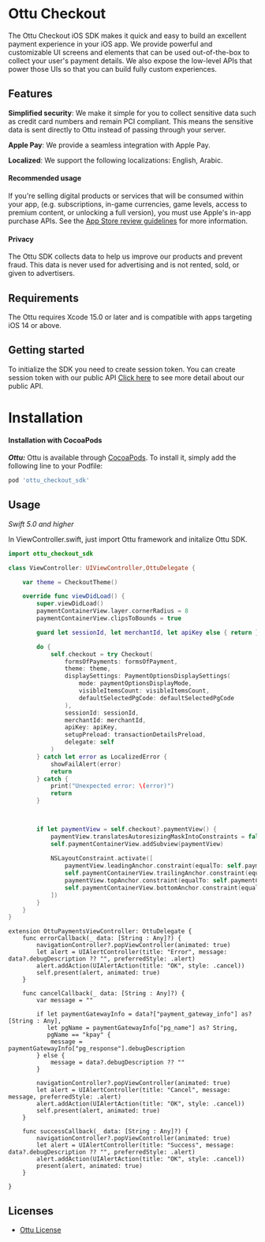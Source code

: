 # Ottu Checkout

The Ottu Checkout iOS SDK makes it quick and easy to build an excellent payment experience in your iOS app. We provide powerful and customizable UI screens and elements that can be used out-of-the-box to collect your user's payment details. We also expose the low-level APIs that power those UIs so that you can build fully custom experiences.

## Features

**Simplified security**: We make it simple for you to collect sensitive data such as credit card numbers and remain PCI compliant. This means the sensitive data is sent directly to Ottu instead of passing through your server.

**Apple Pay**: We provide a seamless integration with Apple Pay.

**Localized**: We support the following localizations: English, Arabic.

#### Recommended usage

If you're selling digital products or services that will be consumed within your app, (e.g. subscriptions, in-game currencies, game levels, access to premium content, or unlocking a full version), you must use Apple's in-app purchase APIs. See the [App Store review guidelines](https://developer.apple.com/app-store/review/guidelines/#payments) for more information.

#### Privacy

The Ottu SDK collects data to help us improve our products and prevent fraud. This data is never used for advertising and is not rented, sold, or given to advertisers.

## Requirements

The Ottu requires Xcode 15.0 or later and is compatible with apps targeting iOS 14 or above.

## Getting started

To initialize the SDK you need to create session token. 
You can create session token with our public API [Click here](https://docs-ottu.gitbook.io/o/developer/rest-api/authentication#public-key) to see more detail about our public API.
    
Installation
==========================

#### Installation with CocoaPods

***Ottu:*** Ottu is available through [CocoaPods](http://cocoapods.org). To install
it, simply add the following line to your Podfile:

```ruby
pod 'ottu_checkout_sdk'
```

## Usage

*Swift 5.0 and higher*

In ViewController.swift, just import Ottu framework and initalize Ottu SDK.

```swift
import ottu_checkout_sdk

class ViewController: UIViewController,OttuDelegate {

    var theme = CheckoutTheme()

    override func viewDidLoad() {
        super.viewDidLoad()
        paymentContainerView.layer.cornerRadius = 8
        paymentContainerView.clipsToBounds = true

        guard let sessionId, let merchantId, let apiKey else { return }

        do {
            self.checkout = try Checkout(
                formsOfPayments: formsOfPayment,
                theme: theme,
                displaySettings: PaymentOptionsDisplaySettings(
                    mode: paymentOptionsDisplayMode,
                    visibleItemsCount: visibleItemsCount,
                    defaultSelectedPgCode: defaultSelectedPgCode
                ),
                sessionId: sessionId,
                merchantId: merchantId,
                apiKey: apiKey,
                setupPreload: transactionDetailsPreload,
                delegate: self
            )
        } catch let error as LocalizedError {
            showFailAlert(error)
            return
        } catch {
            print("Unexpected error: \(error)")
            return
        }


        
        if let paymentView = self.checkout?.paymentView() {
            paymentView.translatesAutoresizingMaskIntoConstraints = false
            self.paymentContainerView.addSubview(paymentView)
            
            NSLayoutConstraint.activate([
                paymentView.leadingAnchor.constraint(equalTo: self.paymentContainerView.leadingAnchor),
                self.paymentContainerView.trailingAnchor.constraint(equalTo: paymentView.trailingAnchor),
                paymentView.topAnchor.constraint(equalTo: self.paymentContainerView.topAnchor),
                self.paymentContainerView.bottomAnchor.constraint(equalTo: paymentView.bottomAnchor)
            ])
        }
    }
}
```

```
extension OttuPaymentsViewController: OttuDelegate {
    func errorCallback(_ data: [String : Any]?) {
        navigationController?.popViewController(animated: true)
        let alert = UIAlertController(title: "Error", message: data?.debugDescription ?? "", preferredStyle: .alert)
        alert.addAction(UIAlertAction(title: "OK", style: .cancel))
        self.present(alert, animated: true)
    }
    
    func cancelCallback(_ data: [String : Any]?) {
        var message = ""
        
        if let paymentGatewayInfo = data?["payment_gateway_info"] as? [String : Any],
           let pgName = paymentGatewayInfo["pg_name"] as? String,
           pgName == "kpay" {
            message = paymentGatewayInfo["pg_response"].debugDescription
        } else {
            message = data?.debugDescription ?? ""
        }
        
        navigationController?.popViewController(animated: true)
        let alert = UIAlertController(title: "Canсel", message: message, preferredStyle: .alert)
        alert.addAction(UIAlertAction(title: "OK", style: .cancel))
        self.present(alert, animated: true)
    }
    
    func successCallback(_ data: [String : Any]?) {
        navigationController?.popViewController(animated: true)
        let alert = UIAlertController(title: "Success", message: data?.debugDescription ?? "", preferredStyle: .alert)
        alert.addAction(UIAlertAction(title: "OK", style: .cancel))
        present(alert, animated: true)
    }

}

```


## Licenses

- [Ottu License](LICENSE)
